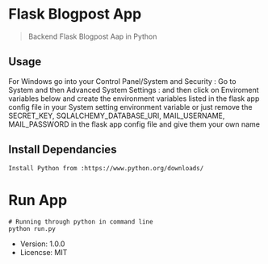 # Flask Blogpost App

> Backend Flask Blogpost Aap in Python

## Usage

For Windows go into your Control Panel/System and Security : Go to System and then Advanced System Settings : and then click on Enviroment variables below and create the environment variables listed in the flask app config file in your System setting environment variable or just remove the SECRET_KEY, SQLALCHEMY_DATABASE_URI, MAIL_USERNAME, MAIL_PASSWORD in the flask app config file and give them your own name

## Install Dependancies
```
Install Python from :https://www.python.org/downloads/ 

```
# Run App
```
# Running through python in command line
python run.py 
```
- Version: 1.0.0
- Licencse: MIT